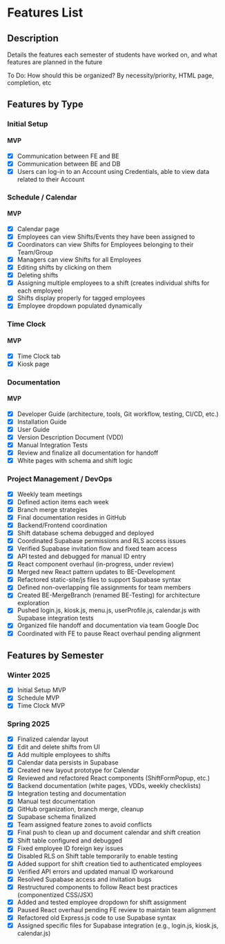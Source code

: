 # Features List

## Description
Details the features each semester of students have worked on, and what features are planned in the future

To Do: How should this be organized? By necessity/priority, HTML page, completion, etc

## Features by Type

### Initial Setup
#### MVP
- [x] Communication between FE and BE
- [x] Communication between BE and DB
- [x] Users can log-in to an Account using Credentials, able to view data related to their Account

### Schedule / Calendar
#### MVP
- [x] Calendar page
- [x] Employees can view Shifts/Events they have been assigned to
- [x] Coordinators can view Shifts for Employees belonging to their Team/Group
- [x] Managers can view Shifts for all Employees
- [x] Editing shifts by clicking on them
- [x] Deleting shifts
- [x] Assigning multiple employees to a shift (creates individual shifts for each employee)
- [x] Shifts display properly for tagged employees
- [x] Employee dropdown populated dynamically

### Time Clock
#### MVP
- [x] Time Clock tab
- [x] Kiosk page

### Documentation
#### MVP
- [x] Developer Guide (architecture, tools, Git workflow, testing, CI/CD, etc.)
- [x] Installation Guide
- [x] User Guide
- [x] Version Description Document (VDD)
- [x] Manual Integration Tests
- [x] Review and finalize all documentation for handoff
- [x] White pages with schema and shift logic

### Project Management / DevOps
- [x] Weekly team meetings
- [x] Defined action items each week
- [x] Branch merge strategies
- [x] Final documentation resides in GitHub
- [x] Backend/Frontend coordination
- [x] Shift database schema debugged and deployed
- [x] Coordinated Supabase permissions and RLS access issues
- [x] Verified Supabase invitation flow and fixed team access
- [x] API tested and debugged for manual ID entry
- [x] React component overhaul (in-progress, under review)
- [x] Merged new React pattern updates to BE-Development
- [x] Refactored static-site/js files to support Supabase syntax
- [x] Defined non-overlapping file assignments for team members
- [x] Created BE-MergeBranch (renamed BE-Testing) for architecture exploration
- [x] Pushed login.js, kiosk.js, menu.js, userProfile.js, calendar.js with Supabase integration tests
- [x] Organized file handoff and documentation via team Google Doc
- [x] Coordinated with FE to pause React overhaul pending alignment

## Features by Semester

### Winter 2025
- [x] Initial Setup MVP
- [x] Schedule MVP
- [x] Time Clock MVP

### Spring 2025
- [x] Finalized calendar layout
- [x] Edit and delete shifts from UI
- [x] Add multiple employees to shifts
- [x] Calendar data persists in Supabase
- [x] Created new layout prototype for Calendar
- [x] Reviewed and refactored React components (ShiftFormPopup, etc.)
- [x] Backend documentation (white pages, VDDs, weekly checklists)
- [x] Integration testing and documentation
- [x] Manual test documentation
- [x] GitHub organization, branch merge, cleanup
- [x] Supabase schema finalized
- [x] Team assigned feature zones to avoid conflicts
- [x] Final push to clean up and document calendar and shift creation
- [x] Shift table configured and debugged
- [x] Fixed employee ID foreign key issues
- [x] Disabled RLS on Shift table temporarily to enable testing
- [x] Added support for shift creation tied to authenticated employees
- [x] Verified API errors and updated manual ID workaround
- [x] Resolved Supabase access and invitation bugs
- [x] Restructured components to follow React best practices (componentized CSS/JSX)
- [x] Added and tested employee dropdown for shift assignment
- [x] Paused React overhaul pending FE review to maintain team alignment
- [x] Refactored old Express.js code to use Supabase syntax
- [x] Assigned specific files for Supabase integration (e.g., login.js, kiosk.js, calendar.js)
